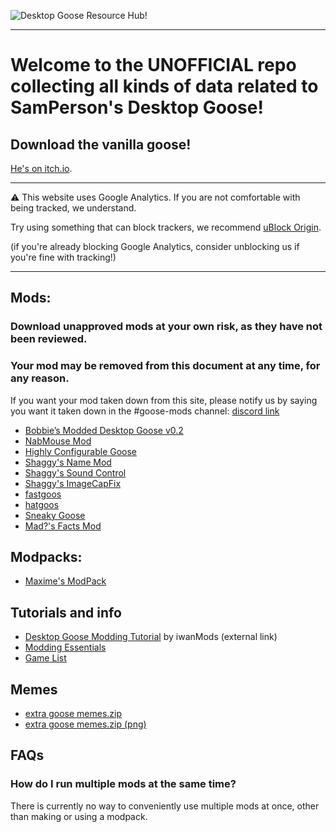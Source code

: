 ![Desktop Goose Resource Hub!](https://i.imgur.com/iE7BH5U.png)

---

# Welcome to the UNOFFICIAL repo collecting all kinds of data related to SamPerson's Desktop Goose!

## Download the vanilla goose!
[He's on itch.io](https://samperson.itch.io/desktop-goose).

---

⚠️ This website uses Google Analytics. If you are not comfortable with being tracked, we understand.

Try using something that can block trackers, we recommend [uBlock Origin](https://github.com/gorhill/ublock#installation).

(if you're already blocking Google Analytics, consider unblocking us if you're fine with tracking!)

---

## Mods:

### Download unapproved mods at your own risk, as they have not been reviewed.

### Your mod may be removed from this document at any time, for any reason.
If you want your mod taken down from this site, please notify us by saying you want it taken down in the #goose-mods channel: [discord link](https://discord.gg/pQnH4J3)
* [Bobbie’s Modded Desktop Goose v0.2](mods/bobbies.md)
* [NabMouse Mod](mods/NabMouse.md)
* [Highly Configurable Goose](mods/HiConfGoose.md)
* [Shaggy's Name Mod](mods/ShaggysNameMod.md)
* [Shaggy's Sound Control](mods/ShaggysSoundControl.md)
* [Shaggy's ImageCapFix](mods/ShaggysImageCapFix.md)
* [fastgoos](mods/fastgoos.md)
* [hatgoos](mods/hatgoos.md)
* [Sneaky Goose](mods/SneakyGoose.md)
* [Mad?'s Facts Mod](mods/MadsFacts.md)

## Modpacks:
* [Maxime's ModPack](modpacks/MaximesModPack.md)

## Tutorials and info
* [Desktop Goose Modding Tutorial](https://www.youtube.com/watch?v=5OQiVWJ-TGc) by iwanMods (external link)
* [Modding Essentials](info/modCreation.md)
* [Game List](info/GameTestList.md)

## Memes
* [extra goose memes.zip](https://drive.google.com/open?id=1S2yiLiCbFEkdQM-qZnr1C6QKIfHMxo0E)
* [extra goose memes.zip (png)](https://drive.google.com/open?id=1QxU0p0pKbcg0KcML-9x-DqYQHUCzwSEn)

## FAQs
### How do I run multiple mods at the same time?
There is currently no way to conveniently use multiple mods at once, other than making or using a modpack.
